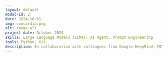 ```yaml
---
layout: default
modal-id: 2
date: 2024-10-01
img: concordia.png
alt: image-alt
project-date: October 2024
skills: Large Language Models (LLMs), AI Agent, Prompt Engineering
tools: Python, Git
description: In collaboration with colleagues from Google DeepMind, MIT, UC Berkeley, and UCL, the Cooperative AI Foundation is excited to present the Concordia Contest as part of NeurIPS 2024. This contest challenges participants to advance the cooperative intelligence of language model (LM) agents in rich, text-based environments, based on the recently released Concordia framework which uses language models to create open-ended worlds similar to tabletop role-playing games.
---
```

